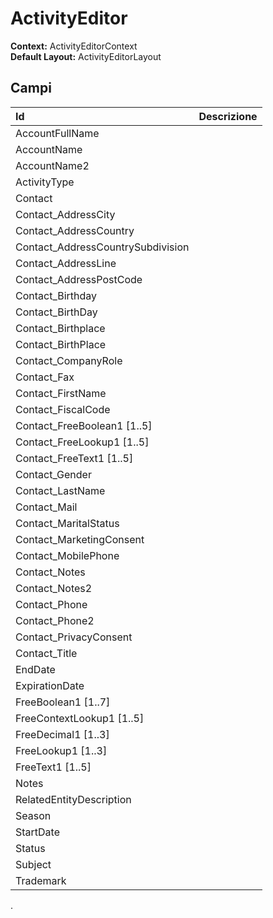 # ActivityEditor

**Context:** ActivityEditorContext  
**Default Layout:** ActivityEditorLayout

## Campi

| Id | Descrizione |
| :--- | :--- |
| AccountFullName |  |
| AccountName |  |
| AccountName2 |  |
| ActivityType |  |
| Contact |  |
| Contact\_AddressCity |  |
| Contact\_AddressCountry |  |
| Contact\_AddressCountrySubdivision |  |
| Contact\_AddressLine |  |
| Contact\_AddressPostCode |  |
| Contact\_Birthday |  |
| Contact\_BirthDay |  |
| Contact\_Birthplace |  |
| Contact\_BirthPlace |  |
| Contact\_CompanyRole |  |
| Contact\_Fax |  |
| Contact\_FirstName |  |
| Contact\_FiscalCode |  |
| Contact\_FreeBoolean1 \[1..5\] |  |
| Contact\_FreeLookup1 \[1..5\] |  |
| Contact\_FreeText1 \[1..5\] |  |
| Contact\_Gender |  |
| Contact\_LastName |  |
| Contact\_Mail |  |
| Contact\_MaritalStatus |  |
| Contact\_MarketingConsent |  |
| Contact\_MobilePhone |  |
| Contact\_Notes |  |
| Contact\_Notes2 |  |
| Contact\_Phone |  |
| Contact\_Phone2 |  |
| Contact\_PrivacyConsent |  |
| Contact\_Title |  |
| EndDate |  |
| ExpirationDate |  |
| FreeBoolean1 \[1..7\] |  |
| FreeContextLookup1 \[1..5\] |  |
| FreeDecimal1 \[1..3\] |  |
| FreeLookup1 \[1..3\] |  |
| FreeText1 \[1..5\] |  |
| Notes |  |
| RelatedEntityDescription |  |
| Season |  |
| StartDate |  |
| Status |  |
| Subject |  |
| Trademark |  |

.